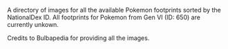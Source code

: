 A directory of images for all the available Pokemon footprints sorted by the NationalDex ID. All footprints for Pokemon from Gen VI (ID: 650) are currently unkown.

Credits to Bulbapedia for providing all the images.
